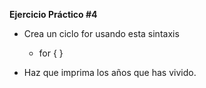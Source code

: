 **Ejercicio Práctico #4**

- Crea un ciclo for usando esta sintaxis
	- for { }

- Haz que imprima los años que has vivido.

